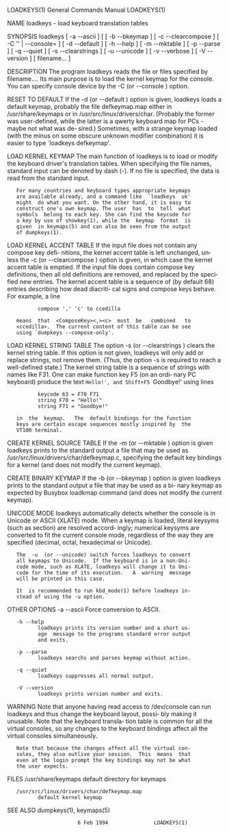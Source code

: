 LOADKEYS(1)          General Commands Manual         LOADKEYS(1)

NAME
       loadkeys - load keyboard translation tables

SYNOPSIS
       loadkeys  [  -a  --ascii  ]  [  [  -b  --bkeymap  ]  [ -c
       --clearcompose ] [ -C '<FILE>' | --console=<FILE> ] [  -d
       --default ] [ -h --help ] [ -m --mktable ] [ -p --parse ]
       [ -q --quiet ] [ -s --clearstrings ] [ -u --unicode  ]  [
       -v --verbose ] [ -V --version ] [ filename...  ]

DESCRIPTION
       The program loadkeys reads the file or files specified by
       filename....  Its main purpose  is  to  load  the  kernel
       keymap  for  the console.  You can specify console device
       by the -C (or --console ) option.

RESET TO DEFAULT
       If the -d (or --default ) option is given, loadkeys loads
       a  default keymap, probably the file defkeymap.map either
       in /usr/share/keymaps or in  /usr/src/linux/drivers/char.
       (Probably  the  former was user-defined, while the latter
       is a qwerty keyboard map for PCs - maybe not what was de‐
       sired.)   Sometimes,  with  a strange keymap loaded (with
       the minus on some obscure unknown  modifier  combination)
       it is easier to type `loadkeys defkeymap'.

LOAD KERNEL KEYMAP
       The  main  function  of loadkeys is to load or modify the
       keyboard driver's translation  tables.   When  specifying
       the  file  names,  standard  input can be denoted by dash
       (-). If no file is specified, the data is read  from  the
       standard input.

       For many countries and keyboard types appropriate keymaps
       are available already, and a command like  `loadkeys  uk'
       might  do what you want. On the other hand, it is easy to
       construct one's own keymap. The user  has  to  tell  what
       symbols  belong to each key. She can find the keycode for
       a key by use of showkey(1), while the  keymap  format  is
       given  in keymaps(5) and can also be seen from the output
       of dumpkeys(1).

LOAD KERNEL ACCENT TABLE
       If the input file does not contain any compose key  defi‐
       nitions,  the  kernel accent table is left unchanged, un‐
       less the -c (or --clearcompose  )  option  is  given,  in
       which  case  the  kernel accent table is emptied.  If the
       input file does contain compose key definitions, then all
       old  definitions  are removed, and replaced by the speci‐
       fied new entries.  The kernel accent table is a  sequence
       of  (by default 68) entries describing how dead diacriti‐
       cal signs and compose keys behave.  For example, a line

              compose ',' 'c' to ccedilla

       means  that  <ComposeKey><,><c>  must  be   combined   to
       <ccedilla>.  The current content of this table can be see
       using `dumpkeys --compose-only'.

LOAD KERNEL STRING TABLE
       The option -s (or  --clearstrings  )  clears  the  kernel
       string  table. If this option is not given, loadkeys will
       only add or replace strings, not remove them.  (Thus, the
       option  -s  is  required  to reach a well-defined state.)
       The kernel string table is a  sequence  of  strings  with
       names like F31. One can make function key F5 (on an ordi‐
       nary PC keyboard) produce the text `Hello!', and Shift+F5
       `Goodbye!' using lines

              keycode 63 = F70 F71
              string F70 = "Hello!"
              string F71 = "Goodbye!"

       in  the  keymap.   The  default bindings for the function
       keys are certain escape sequences mostly inspired by  the
       VT100 terminal.

CREATE KERNEL SOURCE TABLE
       If the -m (or --mktable ) option is given loadkeys prints
       to the standard  output  a  file  that  may  be  used  as
       /usr/src/linux/drivers/char/defkeymap.c,  specifying  the
       default key bindings for a kernel (and  does  not  modify
       the current keymap).

CREATE BINARY KEYMAP
       If the -b (or --bkeymap ) option is given loadkeys prints
       to the standard output a file that may be used as  a  bi‐
       nary  keymap as expected by Busybox loadkmap command (and
       does not modify the current keymap).

UNICODE MODE
       loadkeys automatically detects whether the console is  in
       Unicode  or ASCII (XLATE) mode.  When a keymap is loaded,
       literal keysyms (such as section)  are  resolved  accord‐
       ingly; numerical keysyms are converted to fit the current
       console mode, regardless of the way  they  are  specified
       (decimal, octal, hexadecimal or Unicode).

       The  -u  (or --unicode) switch forces loadkeys to convert
       all keymaps to Unicode.  If the keyboard is in a non-Uni‐
       code mode, such as XLATE, loadkeys will change it to Uni‐
       code for the time of its execution.   A  warning  message
       will be printed in this case.

       It  is recommended to run kbd_mode(1) before loadkeys in‐
       stead of using the -u option.

OTHER OPTIONS
       -a --ascii
              Force conversion to ASCII.

       -h --help
              loadkeys prints its version number and a short us‐
              age  message to the programs standard error output
              and exits.

       -p --parse
              loadkeys searchs and parses keymap without action.

       -q --quiet
              loadkeys suppresses all normal output.

       -V --version
              loadkeys prints version number and exits.

WARNING
       Note that anyone having read access to  /dev/console  can
       run  loadkeys and thus change the keyboard layout, possi‐
       bly making it unusable. Note that the  keyboard  transla‐
       tion table is common for all the virtual consoles, so any
       changes to the keyboard bindings affect all  the  virtual
       consoles simultaneously.

       Note that because the changes affect all the virtual con‐
       soles, they also outlive your session.  This  means  that
       even at the login prompt the key bindings may not be what
       the user expects.

FILES
       /usr/share/keymaps
              default directory for keymaps

       /usr/src/linux/drivers/char/defkeymap.map
              default kernel keymap

SEE ALSO
       dumpkeys(1), keymaps(5)

                           6 Feb 1994               LOADKEYS(1)
